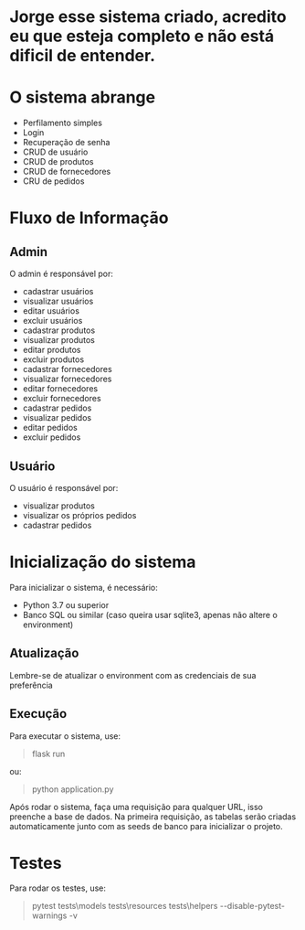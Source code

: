 # Jorge esse sistema criado, acredito eu que esteja completo e não está dificil de entender.


# O sistema abrange
- Perfilamento simples
- Login
- Recuperação de senha
- CRUD de usuário
- CRUD de produtos
- CRUD de fornecedores
- CRU de pedidos

# Fluxo de Informação
## Admin

O admin é responsável por:
- cadastrar usuários
- visualizar usuários
- editar usuários
- excluir usuários
- cadastrar produtos
- visualizar produtos
- editar produtos
- excluir produtos
- cadastrar fornecedores
- visualizar fornecedores
- editar fornecedores
- excluir fornecedores
- cadastrar pedidos
- visualizar pedidos
- editar pedidos
- excluir pedidos

## Usuário
O usuário é responsável por:
- visualizar produtos
- visualizar os próprios pedidos
- cadastrar pedidos


# Inicialização do sistema
Para inicializar o sistema, é necessário:
- Python 3.7 ou superior
- Banco SQL ou similar (caso queira usar sqlite3, apenas não altere o environment)

## Atualização
Lembre-se de atualizar o environment com as credenciais de sua preferência


## Execução
Para executar o sistema, use:
> flask run

ou:
> python application.py

Após rodar o sistema, faça uma requisição para qualquer URL, isso preenche a base de dados.
Na primeira requisição, as tabelas serão criadas automaticamente junto com as seeds de banco para inicializar o projeto.


# Testes
Para rodar os testes, use:
> pytest tests\\models tests\\resources tests\\helpers --disable-pytest-warnings -v
